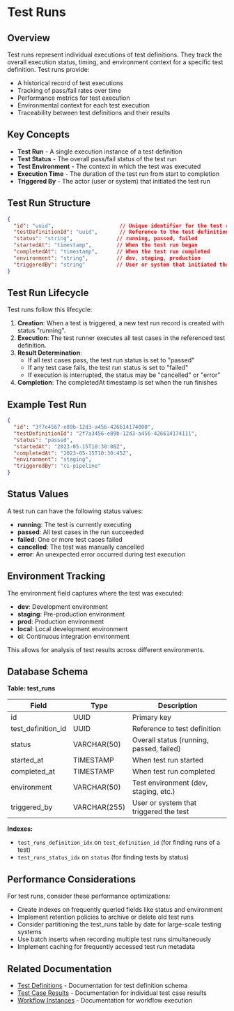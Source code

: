 # Test Runs

## Overview

Test runs represent individual executions of test definitions. They track the overall execution status, timing, and environment context for a specific test definition. Test runs provide:

* A historical record of test executions
* Tracking of pass/fail rates over time
* Performance metrics for test execution
* Environmental context for each test execution
* Traceability between test definitions and their results

## Key Concepts

* **Test Run** - A single execution instance of a test definition
* **Test Status** - The overall pass/fail status of the test run
* **Test Environment** - The context in which the test was executed
* **Execution Time** - The duration of the test run from start to completion
* **Triggered By** - The actor (user or system) that initiated the test run

## Test Run Structure

```json
{
  "id": "uuid",                     // Unique identifier for the test run
  "testDefinitionId": "uuid",       // Reference to the test definition
  "status": "string",              // running, passed, failed
  "startedAt": "timestamp",        // When the test run began
  "completedAt": "timestamp",      // When the test run completed
  "environment": "string",         // dev, staging, production
  "triggeredBy": "string"          // User or system that initiated the run
}
```

## Test Run Lifecycle

Test runs follow this lifecycle:

1. **Creation**: When a test is triggered, a new test run record is created with status "running".
2. **Execution**: The test runner executes all test cases in the referenced test definition.
3. **Result Determination**:
   * If all test cases pass, the test run status is set to "passed"
   * If any test case fails, the test run status is set to "failed"
   * If execution is interrupted, the status may be "cancelled" or "error"
4. **Completion**: The completedAt timestamp is set when the run finishes

## Example Test Run

```json
{
  "id": "3f7e4567-e89b-12d3-a456-426614174000",
  "testDefinitionId": "2f7a3456-e89b-12d3-a456-426614174111",
  "status": "passed",
  "startedAt": "2023-05-15T10:30:00Z",
  "completedAt": "2023-05-15T10:30:45Z",
  "environment": "staging",
  "triggeredBy": "ci-pipeline"
}
```

## Status Values

A test run can have the following status values:

* **running**: The test is currently executing
* **passed**: All test cases in the run succeeded
* **failed**: One or more test cases failed
* **cancelled**: The test was manually cancelled
* **error**: An unexpected error occurred during test execution

## Environment Tracking

The environment field captures where the test was executed:

* **dev**: Development environment
* **staging**: Pre-production environment
* **prod**: Production environment
* **local**: Local development environment
* **ci**: Continuous integration environment

This allows for analysis of test results across different environments.

## Database Schema

**Table: test_runs**

| Field | Type | Description |
|----|----|----|
| id | UUID | Primary key |
| test_definition_id | UUID | Reference to test definition |
| status | VARCHAR(50) | Overall status (running, passed, failed) |
| started_at | TIMESTAMP | When test run started |
| completed_at | TIMESTAMP | When test run completed |
| environment | VARCHAR(50) | Test environment (dev, staging, etc.) |
| triggered_by | VARCHAR(255) | User or system that triggered the test |

**Indexes:**

* `test_runs_definition_idx` on `test_definition_id` (for finding runs of a test)
* `test_runs_status_idx` on `status` (for finding tests by status)

## Performance Considerations

For test runs, consider these performance optimizations:

* Create indexes on frequently queried fields like status and environment
* Implement retention policies to archive or delete old test runs
* Consider partitioning the test_runs table by date for large-scale testing systems
* Use batch inserts when recording multiple test runs simultaneously
* Implement caching for frequently accessed test run metadata

## Related Documentation

* [Test Definitions](./test_definitions.md) - Documentation for test definition schema
* [Test Case Results](./test_case_results.md) - Documentation for individual test case results
* [Workflow Instances](./workflow_instances.md) - Documentation for workflow execution 